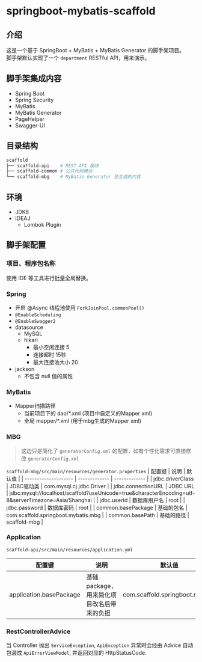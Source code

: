 # springboot-mybatis-scaffold

## 介绍
这是一个基于 SpringBoot + MyBatis + MyBatis Generator 的脚手架项目。  
脚手架默认实现了一个 `department` RESTful API，用来演示。

## 脚手架集成内容
- Spring Boot
- Spring Security
- MyBatis
- MyBatis Generator
- PageHelper
- Swagger-UI

## 目录结构
```sh
scaffold
├── scaffold-api    # REST API 模块
├── scaffold-common # 公共代码模块
└── scaffold-mbg    # MyBatis Generator 及生成的内容
```

## 环境
- JDK8
- IDEAJ
  - Lombok Plugin

## 脚手架配置

### 项目、程序包名称
使用 IDE 等工具进行批量全局替换。

### Spring
- 开启 @Async 线程池使用 `ForkJoinPool.commonPool()`
- `@EnableScheduling`
- `@EnableSwagger2`
- datasource
  - MySQL
  - hikari
    - 最小空闲连接 5
    - 连接超时 15秒
    - 最大连接池大小 20
- jackson
  - 不包含 null 值的属性

### MyBatis
 - Mapper扫描路径
   - 当前项目下的 dao/*.xml (项目中自定义的Mapper xml)
   - 全局 mapper/*.xml (用于mbg生成的Mapper xml)

### MBG
> 这边只是简化了 `generatorConfig.xml` 的配置，如有个性化需求可直接修改 `generatorConfig.xml`
> 
`scaffold-mbg/src/main/resources/generator.properties`
| 配置键                | 说明          | 默认值          | 
| -------------------- | ------------- | ------------- |
| jdbc.driverClass     | JDBC驱动类    | com.mysql.cj.jdbc.Driver |
| jdbc.connectionURL   | JDBC URL     | jdbc:mysql://localhost/scaffold?useUnicode=true&characterEncoding=utf-8&serverTimezone=Asia/Shanghai |
| jdbc.userId          | 数据库用户名   | root          |
| jdbc.password        | 数据库密码     | root          |
| common.basePackage   | 基础的包名     | com.scaffold.springboot.mybatis.mbg |
| common.basePath      | 基础的路径     | scaffold-mbg |

### Application
`scaffold-api/src/main/resources/application.yml`

| 配置键                   | 说明          | 默认值          | 
| ----------------------- | ------------- | ------------- |
| application.basePackage | 基础 package，用来简化项目改名后带来的负担    | com.scaffold.springboot.mybatis |

### RestControllerAdvice
当 Controller 抛出 `ServiceException`, `ApiException` 异常时会经由 Advice 自动包装成 `ApiErrorViewModel`, 并返回对应的 HttpStatusCode.
